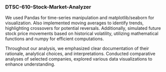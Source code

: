 ### DTSC-610-Stock-Market-Analyzer

We used Pandas for time-series manipulation and matplotlib/seaborn for visualization. Also implemented moving averages to identify trends, highlighting crossovers for potential reversals. 
Additionally, simulated future stock price movements based on historical volatility, utilizing mathematical functions and numpy for efficient computations.

Throughout our analysis, we emphasized clear documentation of their rationale, analytical choices, and interpretations. 
Conducted comparative analyses of selected companies, explored various data visualizations to enhance understanding. 
